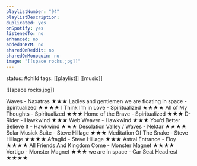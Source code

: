 ```yaml
---
playlistNumber: "94"
playlistDescription:
duplicated: yes
onSpotify: yes
listenedTo: no
enhanced: no
addedOnRYM: no
sharedOnReddit: no
sharedOnMonoquin: no
image: "[[space rocks.jpg]]"
---
```

status: #child 
tags: [[playlist]] [[music]] 

![[space rocks.jpg]]

Waves - Naxatras ★★★
Ladies and gentlemen we are floating in space - Spiritualized ★★★★
I Think I’m in Love - Spiritualized ★★★★
All of My Thoughts - Spiritualized ★★★
Home of the Brave - Spiritualized ★★★
D-Rider - Hawkwind ★★★
Web Weaver - Hawkwind ★★★
You’d Better Believe It - Hawkwind ★★★
Desolation Valley / Waves - Nektar ★★★★
Solar Musick Suite - Steve Hillage ★★★
Meditation Of The Snake - Steve Hillage ★★★★
Aftaglid - Steve Hillage ★★★
Astral Entrance - Eloy ★★★★
All Friends And Kingdom Come - Monster Magnet ★★★★
Vertigo - Monster Magnet ★★★
we are in space - Car Seat Headrest ★★★★

